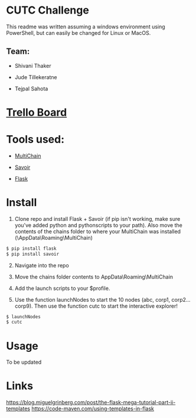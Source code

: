 
# CUTC Challenge

This readme was written assuming a windows environment using PowerShell, but can easily be changed for Linux or MacOS.

## Team:

* Shivani Thaker

* Jude Tillekeratne

* Tejpal Sahota

# [Trello Board](https://trello.com/b/0YOTnxj2/deloitte-challenge)

# Tools used:
  
*  [MultiChain](https://www.multichain.com/)

*  [Savoir](https://github.com/DXMarkets/Savoir)

*  [Flask](http://flask.pocoo.org/)

# Install

1. Clone repo and install Flask + Savoir (if pip isn't working, make sure you've added python and pythonscripts to your path). Also move the contents of the chains folder to where your MultiChain was installed (\AppData\Roaming\MultiChain)

 ```powershell
 $ pip install flask
 $ pip install savoir
```

2. Navigate into the repo

3. Move the chains folder contents to AppData\Roaming\MultiChain

4. Add the launch scripts to your $profile.

5. Use the function launchNodes to start the 10 nodes (abc, corp1, corp2... corp9). Then use the function cutc to start the interactive explorer!

```powershell
$ launchNodes
$ cutc
```

# Usage

To be updated

  

# Links

https://blog.miguelgrinberg.com/post/the-flask-mega-tutorial-part-ii-templates
https://code-maven.com/using-templates-in-flask 